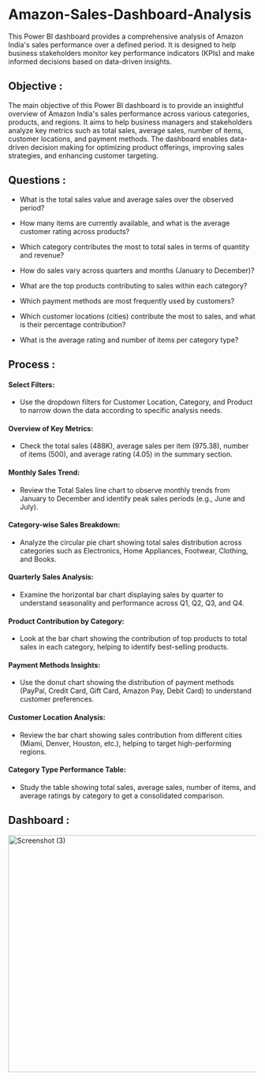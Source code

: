 # Amazon-Sales-Dashboard-Analysis
This Power BI dashboard provides a comprehensive analysis of Amazon India's sales performance over a defined period. It is designed to help business stakeholders monitor key performance indicators (KPIs) and make informed decisions based on data-driven insights.

## Objective :
The main objective of this Power BI dashboard is to provide an insightful overview of Amazon India's sales performance across various categories, products, and regions. It aims to help business managers and stakeholders analyze key metrics such as total sales, average sales, number of items, customer locations, and payment methods. The dashboard enables data-driven decision making for optimizing product offerings, improving sales strategies, and enhancing customer targeting.

## Questions :

- What is the total sales value and average sales over the observed period?

- How many items are currently available, and what is the average customer rating across products?

- Which category contributes the most to total sales in terms of quantity and revenue?

- How do sales vary across quarters and months (January to December)?

- What are the top products contributing to sales within each category?

- Which payment methods are most frequently used by customers?

- Which customer locations (cities) contribute the most to sales, and what is their percentage contribution?

- What is the average rating and number of items per category type?

## Process :

#### Select Filters:

- Use the dropdown filters for Customer Location, Category, and Product to narrow down the data according to specific analysis needs.

#### Overview of Key Metrics:

- Check the total sales (488K), average sales per item (975.38), number of items (500), and average rating (4.05) in the summary section.

#### Monthly Sales Trend:

- Review the Total Sales line chart to observe monthly trends from January to December and identify peak sales periods (e.g., June and July).

#### Category-wise Sales Breakdown:

- Analyze the circular pie chart showing total sales distribution across categories such as Electronics, Home Appliances, Footwear, Clothing, and Books.

#### Quarterly Sales Analysis:

- Examine the horizontal bar chart displaying sales by quarter to understand seasonality and performance across Q1, Q2, Q3, and Q4.

#### Product Contribution by Category:

- Look at the bar chart showing the contribution of top products to total sales in each category, helping to identify best-selling products.

#### Payment Methods Insights:

- Use the donut chart showing the distribution of payment methods (PayPal, Credit Card, Gift Card, Amazon Pay, Debit Card) to understand customer preferences.

#### Customer Location Analysis:

- Review the bar chart showing sales contribution from different cities (Miami, Denver, Houston, etc.), helping to target high-performing regions.

#### Category Type Performance Table:

- Study the table showing total sales, average sales, number of items, and average ratings by category to get a consolidated comparison.

## Dashboard :
<img width="869" height="481" alt="Screenshot (3)" src="https://github.com/user-attachments/assets/7553a7ee-b15c-4aab-828e-ffe6fa4814d4" />
